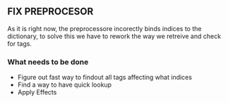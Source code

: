 ## FIX PREPROCESOR
As it is right now, the preprocessore incorectly binds indices to the dictionary, to solve this we have to rework the way we retreive and check for tags.

### What needs to be done 
- Figure out fast way to findout all tags affecting what indices
- Find a way to have quick lookup
- Apply Effects